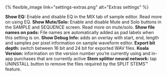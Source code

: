 ---
---

{% flexible_image link="settings-extras.png" alt="Extras settings" %}

**Show EQ:** Enable and disable EQ in the MIX tab of sample editor. Read more on using EQ.
**Show Mute/Solo:** Enable and disable Mute and Solo buttons in the SAMPLE and SEQUENCE screen. Read more on mute/solo.
**Show file names on pads:** File names are automatically added as pad labels when this setting is on.
**Show Debug Info:** adds an overlay with start, end, length and samples per pixel information on sample waveform editor.
**Export bit depth:** switch between 16 bit and 24 bit for exported WAV files.
**Koala Version:** information on the version number you’re currently using and in-app purchases that are currently active
**Stem splitter neural network:** tap UNINSTALL button to remove the files required by the SPLIT STEMS™ feature.
